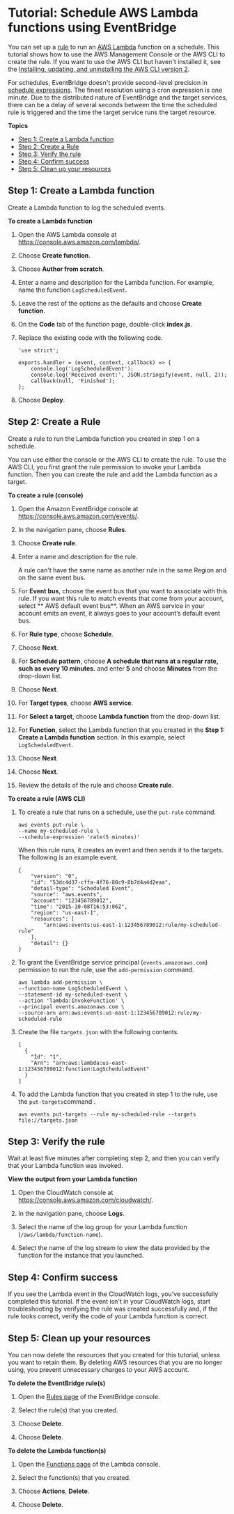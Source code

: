 # Tutorial: Schedule AWS Lambda functions using EventBridge<a name="eb-run-lambda-schedule"></a>

You can set up a [rule](eb-rules.md) to run an [AWS Lambda](https://docs.aws.amazon.com/lambda/latest/dg/welcome.html) function on a schedule\. This tutorial shows how to use the AWS Management Console or the AWS CLI to create the rule\. If you want to use the AWS CLI but haven't installed it, see the [Installing, updating, and uninstalling the AWS CLI version 2](https://docs.aws.amazon.com/cli/latest/userguide/install-cliv2.html)\.

For schedules, EventBridge doesn't provide second\-level precision in [schedule expressions](eb-create-rule-schedule.md)\. The finest resolution using a cron expression is one minute\. Due to the distributed nature of EventBridge and the target services, there can be a delay of several seconds between the time the scheduled rule is triggered and the time the target service runs the target resource\. 

**Topics**
+ [Step 1: Create a Lambda function](#eb-create-lambda-function)
+ [Step 2: Create a Rule](#eb-schedule-create-rule)
+ [Step 3: Verify the rule](#eb-schedule-test-rule)
+ [Step 4: Confirm success](#success)
+ [Step 5: Clean up your resources](#cleanup)

## Step 1: Create a Lambda function<a name="eb-create-lambda-function"></a>

Create a Lambda function to log the scheduled events\. 

**To create a Lambda function**

1. Open the AWS Lambda console at [https://console\.aws\.amazon\.com/lambda/](https://console.aws.amazon.com/lambda/)\.

1. Choose **Create function**\.

1. Choose **Author from scratch**\.

1. Enter a name and description for the Lambda function\. For example, name the function `LogScheduledEvent`\.

1. Leave the rest of the options as the defaults and choose **Create function**\.

1. On the **Code** tab of the function page, double\-click **index\.js**\.

1. Replace the existing code with the following code\.

   ```
   'use strict';
   
   exports.handler = (event, context, callback) => {
       console.log('LogScheduledEvent');
       console.log('Received event:', JSON.stringify(event, null, 2));
       callback(null, 'Finished');
   };
   ```

1. Choose **Deploy**\.

## Step 2: Create a Rule<a name="eb-schedule-create-rule"></a>

Create a rule to run the Lambda function you created in step 1 on a schedule\.

You can use either the console or the AWS CLI to create the rule\. To use the AWS CLI, you first grant the rule permission to invoke your Lambda function\. Then you can create the rule and add the Lambda function as a target\.

**To create a rule \(console\)**

1. Open the Amazon EventBridge console at [https://console\.aws\.amazon\.com/events/](https://console.aws.amazon.com/events/)\.

1. In the navigation pane, choose **Rules**\.

1. Choose **Create rule**\.

1. Enter a name and description for the rule\.

   A rule can't have the same name as another rule in the same Region and on the same event bus\.

1. For **Event bus**, choose the event bus that you want to associate with this rule\. If you want this rule to match events that come from your account, select ** AWS default event bus**\. When an AWS service in your account emits an event, it always goes to your account’s default event bus\.

1. For **Rule type**, choose **Schedule**\.

1. Choose **Next**\.

1. For **Schedule pattern**, choose **A schedule that runs at a regular rate, such as every 10 minutes\.** and enter **5** and choose **Minutes** from the drop\-down list\.

1. Choose **Next**\.

1. For **Target types**, choose **AWS service**\.

1. For **Select a target**, choose **Lambda function** from the drop\-down list\.

1. For **Function**, select the Lambda function that you created in the **Step 1: Create a Lambda function** section\. In this example, select `LogScheduledEvent`\.

1. Choose **Next**\.

1. Choose **Next**\.

1. Review the details of the rule and choose **Create rule**\.

**To create a rule \(AWS CLI\)**

1. To create a rule that runs on a schedule, use the  `put-rule` command\.

   ```
   aws events put-rule \
   --name my-scheduled-rule \
   --schedule-expression 'rate(5 minutes)'
   ```

   When this rule runs, it creates an event and then sends it to the targets\. The following is an example event\.

   ```
   {
       "version": "0",
       "id": "53dc4d37-cffa-4f76-80c9-8b7d4a4d2eaa",
       "detail-type": "Scheduled Event",
       "source": "aws.events",
       "account": "123456789012",
       "time": "2015-10-08T16:53:06Z",
       "region": "us-east-1",
       "resources": [
           "arn:aws:events:us-east-1:123456789012:rule/my-scheduled-rule"
       ],
       "detail": {}
   }
   ```

1. To grant the EventBridge service principal \(`events.amazonaws.com`\) permission to run the rule, use the  `add-permission` command\.

   ```
   aws lambda add-permission \
   --function-name LogScheduledEvent \
   --statement-id my-scheduled-event \
   --action 'lambda:InvokeFunction' \
   --principal events.amazonaws.com \
   --source-arn arn:aws:events:us-east-1:123456789012:rule/my-scheduled-rule
   ```

1. Create the file `targets.json` with the following contents\.

   ```
   [
     {
       "Id": "1", 
       "Arn": "arn:aws:lambda:us-east-1:123456789012:function:LogScheduledEvent"
     }
   ]
   ```

1. To add the Lambda function that you created in step 1 to the rule, use the  `put-targets`command \.

   ```
   aws events put-targets --rule my-scheduled-rule --targets file://targets.json
   ```

## Step 3: Verify the rule<a name="eb-schedule-test-rule"></a>

Wait at least five minutes after completing step 2, and then you can verify that your Lambda function was invoked\.

**View the output from your Lambda function**

1. Open the CloudWatch console at [https://console\.aws\.amazon\.com/cloudwatch/](https://console.aws.amazon.com/cloudwatch/)\.

1. In the navigation pane, choose **Logs**\.

1. Select the name of the log group for your Lambda function \(`/aws/lambda/function-name`\)\.

1. Select the name of the log stream to view the data provided by the function for the instance that you launched\.

## Step 4: Confirm success<a name="success"></a>

If you see the Lambda event in the CloudWatch logs, you've successfully completed this tutorial\. If the event isn't in your CloudWatch logs, start troubleshooting by verifying the rule was created successfully and, if the rule looks correct, verify the code of your Lambda function is correct\.

## Step 5: Clean up your resources<a name="cleanup"></a>

You can now delete the resources that you created for this tutorial, unless you want to retain them\. By deleting AWS resources that you are no longer using, you prevent unnecessary charges to your AWS account\.

**To delete the EventBridge rule\(s\)**

1. Open the [Rules page](https://console.aws.amazon.com/events/home#/rules) of the EventBridge console\.

1. Select the rule\(s\) that you created\.

1. Choose **Delete**\.

1. Choose **Delete**\.

**To delete the Lambda function\(s\)**

1. Open the [Functions page](https://console.aws.amazon.com/lambda/home#/functions) of the Lambda console\.

1. Select the function\(s\) that you created\.

1. Choose **Actions**, **Delete**\.

1. Choose **Delete**\.